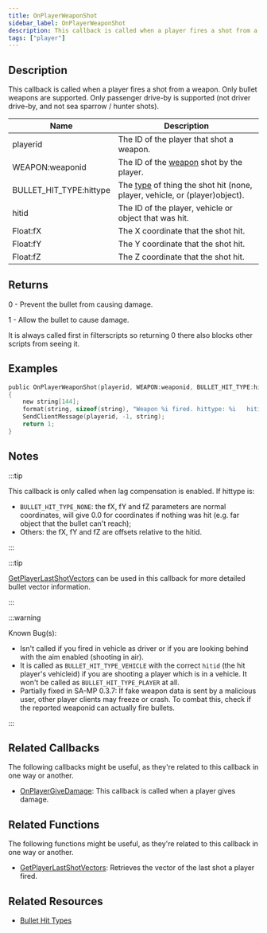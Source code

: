 ```yaml
---
title: OnPlayerWeaponShot
sidebar_label: OnPlayerWeaponShot
description: This callback is called when a player fires a shot from a weapon.
tags: ["player"]
---
```


## Description

This callback is called when a player fires a shot from a weapon. Only bullet weapons are supported. Only passenger drive-by is supported (not driver drive-by, and not sea sparrow / hunter shots).

| Name                    | Description                                                                                               |
|-------------------------|-----------------------------------------------------------------------------------------------------------|
| playerid                | The ID of the player that shot a weapon.                                                                  |
| WEAPON:weaponid         | The ID of the [weapon](../resources/weaponids) shot by the player.                                        |
| BULLET_HIT_TYPE:hittype | The [type](../resources/bullethittypes) of thing the shot hit (none, player, vehicle, or (player)object). |
| hitid                   | The ID of the player, vehicle or object that was hit.                                                     |
| Float:fX                | The X coordinate that the shot hit.                                                                       |
| Float:fY                | The Y coordinate that the shot hit.                                                                       |
| Float:fZ                | The Z coordinate that the shot hit.                                                                       |

## Returns

0 - Prevent the bullet from causing damage.

1 - Allow the bullet to cause damage.

It is always called first in filterscripts so returning 0 there also blocks other scripts from seeing it.

## Examples

```c
public OnPlayerWeaponShot(playerid, WEAPON:weaponid, BULLET_HIT_TYPE:hittype, hitid, Float:fX, Float:fY, Float:fZ)
{
    new string[144];
    format(string, sizeof(string), "Weapon %i fired. hittype: %i   hitid: %i   pos: %f, %f, %f", weaponid, hittype, hitid, fX, fY, fZ);
    SendClientMessage(playerid, -1, string);
    return 1;
}
```

## Notes

:::tip

This callback is only called when lag compensation is enabled. If hittype is:

- `BULLET_HIT_TYPE_NONE`: the fX, fY and fZ parameters are normal coordinates, will give 0.0 for coordinates if nothing was hit (e.g. far object that the bullet can't reach);
- Others: the fX, fY and fZ are offsets relative to the hitid.

:::

:::tip

[GetPlayerLastShotVectors](../functions/GetPlayerLastShotVectors) can be used in this callback for more detailed bullet vector information.

:::

:::warning

Known Bug(s):

- Isn't called if you fired in vehicle as driver or if you are looking behind with the aim enabled (shooting in air).
- It is called as `BULLET_HIT_TYPE_VEHICLE` with the correct `hitid` (the hit player's vehicleid) if you are shooting a player which is in a vehicle. It won't be called as `BULLET_HIT_TYPE_PLAYER` at all.
- Partially fixed in SA-MP 0.3.7: If fake weapon data is sent by a malicious user, other player clients may freeze or crash. To combat this, check if the reported weaponid can actually fire bullets.

:::

## Related Callbacks

The following callbacks might be useful, as they're related to this callback in one way or another. 

- [OnPlayerGiveDamage](OnPlayerGiveDamage): This callback is called when a player gives damage.

## Related Functions

The following functions might be useful, as they're related to this callback in one way or another. 

- [GetPlayerLastShotVectors](../functions/GetPlayerLastShotVectors): Retrieves the vector of the last shot a player fired.

## Related Resources

- [Bullet Hit Types](../resources/bullethittypes)
